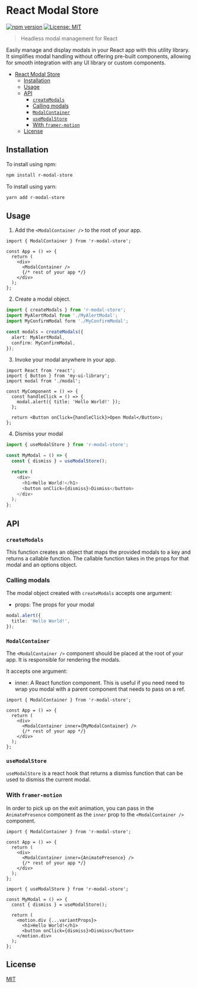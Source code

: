# React Modal Store

[![npm version](https://badge.fury.io/js/r-modal-store.svg)](https://badge.fury.io/js/r-modal-store)
[![License: MIT](https://img.shields.io/badge/License-MIT-yellow.svg)](https://opensource.org/licenses/MIT)

> Headless modal management for React

Easily manage and display modals in your React app with this utility library. It simplifies modal handling without offering pre-built components, allowing for smooth integration with any UI library or custom components.

- [React Modal Store](#react-modal-store)
  - [Installation](#installation)
  - [Usage](#usage)
  - [API](#api)
    - [`createModals`](#createmodals)
    - [Calling modals](#calling-modals)
    - [`ModalContainer`](#modalcontainer)
    - [`useModalStore`](#usemodalstore)
    - [With `framer-motion`](#with-framer-motion)
  - [License](#license)

## Installation

To install using npm:

```bash copy
npm install r-modal-store
```

To install using yarn:

```bash copy
yarn add r-modal-store
```

## Usage

1. Add the `<ModalContainer />` to the root of your app.

```tsx
import { ModalContainer } from 'r-modal-store';

const App = () => {
  return (
    <div>
      <ModalContainer />
      {/* rest of your app */}
    </div>
  );
};
```

2. Create a modal object.

```typescript
import { createModals } from 'r-modal-store';
import MyAlertModal from './MyAlertModal';
import MyConfirmModal form './MyConfirmModal';

const modals = createModals({
  alert: MyAlertModal,
  confirm: MyConfirmModal,
});
```

3. Invoke your modal anywhere in your app.

```tsx
import React from 'react';
import { Button } from 'my-ui-library';
import modal from './modal';

const MyComponent = () => {
  const handleClick = () => {
    modal.alert({ title: 'Hello World!' });
  };

  return <Button onClick={handleClick}>Open Modal</Button>;
};
```

4. Dismiss your modal

```typescript
import { useModalStore } from 'r-modal-store';

const MyModal = () => {
  const { dismiss } = useModalStore();

  return (
    <div>
      <h1>Hello World!</h1>
      <button onClick={dismiss}>Dismiss</button>
    </div>
  );
};
```

## API

### `createModals`

This function creates an object that maps the provided modals to a key and returns a callable function. The callable function takes in the props for that modal and an options object.

### Calling modals

The modal object created with `createModals` accepts one argument:

- props: The props for your modal

```typescript
modal.alert({
  title: 'Hello World!',
});
```

### `ModalContainer`

The `<ModalContainer />` component should be placed at the root of your app. It is responsible for rendering the modals.

It accepts one argument:

- inner: A React function component. This is useful if you need need to wrap you modal with a parent component that needs to pass on a ref.

```tsx
import { ModalContainer } from 'r-modal-store';

const App = () => {
  return (
    <div>
      <ModalContainer inner={MyModalContainer} />
      {/* rest of your app */}
    </div>
  );
};
```

### `useModalStore`

`useModalStore` is a react hook that returns a dismiss function that can be used to dismiss the current modal.

### With `framer-motion`

In order to pick up on the exit animation, you can pass in the `AnimatePresence` component as the `inner` prop to the `<ModalContainer />` component.

```tsx
import { ModalContainer } from 'r-modal-store';

const App = () => {
  return (
    <div>
      <ModalContainer inner={AnimatePresence} />
      {/* rest of your app */}
    </div>
  );
};
```

```tsx
import { useModalStore } from 'r-modal-store';

const MyModal = () => {
  const { dismiss } = useModalStore();

  return (
    <motion.div {...variantProps}>
      <h1>Hello World!</h1>
      <button onClick={dismiss}>Dismiss</button>
    </motion.div>
  );
};
```

## License

[MIT](LICENSE.md)
